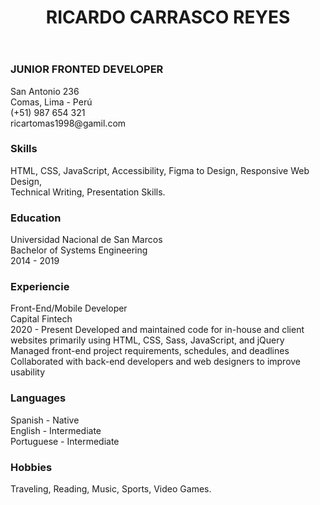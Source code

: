 <!DOCTYPE html>
<html lang="en">
<head>
    <meta charset="UTF-8">
    <meta name="viewport" content="width=device-width, initial-scale=1.0">
    <title>Curriculum vitae</title>
    <link rel="stylesheet" href="index.css">
    <meta name="description" content="REALIZANDO UN CV CON HTML Y CSS. EMPEZANDO 
    LA PROGRAMCION DESDE CERO.">
    <meta name="keywords" content="HTML, CSS, CURRICULUM, DISEÑO WEB, PROGRAMACION">
    <meta name="author" content="RICARDO CARRASCO REYES">
    <meta name="title" content="CURRICULUM VITAE">
    <meta property="og:title" content="CURRICULUM VITAE">
    <meta property="og:type" content="website">
    <meta property="og:description" content="REALIZANDO UN CV CON HTML Y CSS. EMPEZANDO">
    <link rel="shortcut icon" href="favicon.ico" type="image/x-icon">
</head>
<body>
    <header>
        <h1>RICARDO CARRASCO REYES</h1>
    </header>
    <main>
        <section>
            <article class="contact-info">
                <h3>JUNIOR FRONTED DEVELOPER</h3>
                <p>San Antonio 236 <br>Comas, Lima - Perú <br>
                    (+51) 987 654 321 <br> ricartomas1998@gamil.com
                </p>
            </article>
            <article class="skills">
                <h3>Skills</h3>
                <p>HTML, CSS, JavaScript, Accessibility, Figma to Design, Responsive
                    Web Design, <br>Technical Writing, Presentation Skills.
                </p>
            </article>
            <article class="educacion">
                <h3>Education</h3>
                <p>Universidad Nacional de San Marcos <br>
                    Bachelor of Systems Engineering<br>
                    2014 - 2019
            </article>
            <article class="experience">
                <h3>Experiencie</h3>
                <p> Front-End/Mobile Developer <br>
                    Capital Fintech<br>
                    2020 - Present
                    Developed and maintained code for in-house and client websites primarily using HTML, CSS, Sass, JavaScript, and jQuery <br>
                    Managed front-end project requirements, schedules, and deadlines <br>
                    Collaborated with back-end developers and web designers to improve usability
                </p>
            </article>
            <article class="Languages">
                <h3>Languages</h3>
                <p>Spanish - Native <br>
                    English - Intermediate <br>
                    Portuguese - Intermediate
                </p>
            </article>
            <article>
                <h3>Hobbies</h3>
                <p>Traveling, Reading, Music, Sports, Video Games.</p>
            </article>
        </section>
    </main>
    
</body>
</html>
